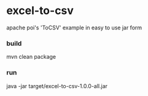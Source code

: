 excel-to-csv
=============

apache poi's 'ToCSV' example in easy to use jar form

### build

mvn clean package

### run

java -jar target/excel-to-csv-1.0.0-all.jar

